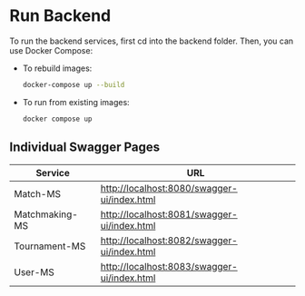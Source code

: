 # Run Backend

To run the backend services, first cd into the backend folder. Then, you can use Docker Compose:

- To rebuild images:

  ```sh
  docker-compose up --build
  ```

- To run from existing images:

  ```sh
  docker compose up
  ```

## Individual Swagger Pages

| Service         | URL                                           |
|-----------------|-----------------------------------------------|
| Match-MS        | [http://localhost:8080/swagger-ui/index.html](http://localhost:8080/swagger-ui/index.html) |
| Matchmaking-MS  | [http://localhost:8081/swagger-ui/index.html](http://localhost:8081/swagger-ui/index.html) |
| Tournament-MS   | [http://localhost:8082/swagger-ui/index.html](http://localhost:8082/swagger-ui/index.html) |
| User-MS         | [http://localhost:8083/swagger-ui/index.html](http://localhost:8083/swagger-ui/index.html) |
